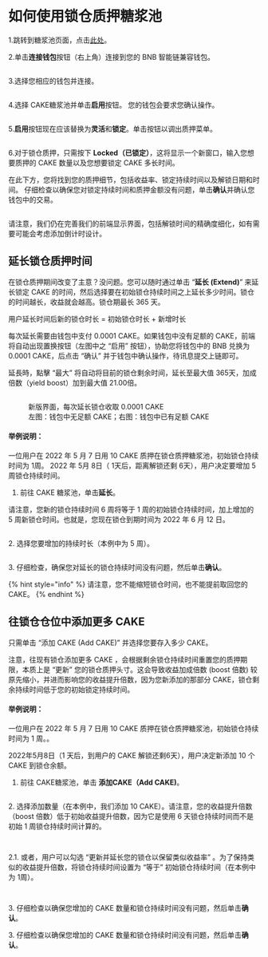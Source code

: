 # 如何使用锁仓质押糖浆池

1.跳转到糖浆池页面，点击[此处](https://pancakeswap.finance/pools)。

2.单击**连接钱包**按钮（右上角）连接到您的 BNB 智能链兼容钱包。

<figure><img src="../../../.gitbook/assets/2.png" alt=""><figcaption></figcaption></figure>

3.选择您相应的钱包并连接。

<figure><img src="../../../.gitbook/assets/3 (3).png" alt=""><figcaption></figcaption></figure>

4.选择 CAKE糖浆池并单击**启用**按钮。 您的钱包会要求您确认操作。

<figure><img src="../../../.gitbook/assets/启用.png" alt=""><figcaption></figcaption></figure>

5.**启用**按钮现在应该替换为**灵活**和**锁定**。单击按钮以调出质押菜单。

<figure><img src="../../../.gitbook/assets/Stake - before enable.png" alt=""><figcaption></figcaption></figure>

6.对于锁仓质押，只需按下 **Locked（已锁定）**，这将显示一个新窗口，输入您想要质押的 CAKE 数量以及您想要锁定 CAKE 多长时间。

在此下方，您将找到您的质押细节，包括收益率、锁定持续时间以及解锁日期和时间。 仔细检查以确保您对锁定持续时间和质押金额没有问题，单击**确认**并确认您钱包中的交易。

<figure><img src="../../../.gitbook/assets/first time lock.png" alt=""><figcaption></figcaption></figure>

请注意，我们仍在完善我们的前端显示界面，包括解锁时间的精确度细化，如有需要可能会考虑添加倒计时设计。

## 延长锁仓质押时间

在锁仓质押期间改变了主意？没问题。您可以随时通过单击 “**延长 (Extend)**” 来延长锁定 CAKE 的时间，然后选择要在初始锁仓持续时间之上延长多少时间。锁仓的时间越长，收益就会越高。锁仓期最长 365 天。

用户延长时间后新的锁仓时长 = 初始锁仓时长 + 新增时长&#x20;

每次延长需要由钱包中支付 0.0001 CAKE。如果钱包中没有足额的 CAKE，前端将自动出现置换按钮（左图中之 “启用” 按钮），协助您将钱包中的 BNB 兑换为 0.0001 CAKE，后点击 “确认” 并于钱包中确认操作，待讯息提交上链即可。

延長時，點擊 “最大” 将自动将目前的锁仓剩余时间，延长至最大值 365天，加成倍数（yield boost）加到最大值 21.00倍。

<figure><img src="../../../.gitbook/assets/progress when extend lock duration-big.jpg" alt=""><figcaption><p>新版界面，每次延长锁仓收取 0.0001 CAKE<br>左图：钱包中无足额 CAKE；右图：钱包中已有足额 CAKE</p></figcaption></figure>

#### 举例说明：

&#x20;一位用户在 2022 年 5 月 7 日用 10 CAKE 质押在锁仓质押糖浆池，初始锁仓持续时间为 1周。 2022 年 5月 8日（ 1天后，距离解锁还剩 6天），用户决定要增加 5 周锁仓持续时间。

1. 前往 CAKE 糖浆池，单击**延长**。

请注意，您新的锁仓持续时间 6 周将等于 1 周的初始锁仓持续时间，加上增加的 5 周新锁仓时间。也就是，您现在锁仓到期时间为 2022 年 6 月 12 日。

<figure><img src="../../../.gitbook/assets/延长1 (1).png" alt=""><figcaption></figcaption></figure>

2\.  选择您要增加的持续时长（本例中为 5 周）。

<figure><img src="../../../.gitbook/assets/延长2APR.jpg" alt=""><figcaption></figcaption></figure>

3\. 仔细检查，确保您对延长的锁仓持续时间没有问题，然后单击**确认**。

{% hint style="info" %}
请注意，您不能缩短锁仓时间，也不能提前取回您的 CAKE。
{% endhint %}



## 往锁仓仓位中添加更多 CAKE&#x20;

只需单击 “添加 CAKE (Add CAKE)” 并选择您要存入多少 CAKE。&#x20;

注意，往现有锁仓添加更多 CAKE ，会根据剩余锁仓持续时间重置您的质押期限，本质上是 “更新” 您的锁仓质押头寸。这会导致收益加成倍数 (boost 倍数) 较原先缩小，并进而影响您的收益提升倍数，因为您新添加的那部分 CAKE，锁仓剩余持续时间低于您的初始锁定持续时间。&#x20;

#### 举例说明：

&#x20;一位用户在 2022 年 5 月 7 日用 10 CAKE 质押在锁仓质押糖浆池，初始锁仓持续时间为 1 周。。

2022年5月8日（1 天后，到用户的 CAKE 解锁还剩6天），用户决定新添加 10 个 CAKE 到锁仓余额。

1. 前往 CAKE糖浆池，单击 **添加CAKE（Add CAKE)**。

<figure><img src="../../../.gitbook/assets/延长1.png" alt=""><figcaption></figcaption></figure>

2\.   选择添加数量（在本例中，我们添加 10 CAKE）。请注意，您的收益提升倍数（boost 倍数）低于初始收益提升倍数，因为它是使用 6 天锁仓持续时间而不是初始 1 周锁仓持续时间计算的。&#x20;

<figure><img src="../../../.gitbook/assets/添加锁定CAKE.png" alt=""><figcaption></figcaption></figure>

<figure><img src="../../../.gitbook/assets/添加锁定CAKE APR.jpg" alt=""><figcaption></figcaption></figure>

2.1.   或者，用户可以勾选 “更新并延长您的锁仓以保留类似收益率” 。为了保持类似的收益提升倍数，将锁仓持续时间设置为 “等于” 初始锁仓持续时间（在本例中为 1周）。

<figure><img src="../../../.gitbook/assets/增加并延长.png" alt=""><figcaption></figcaption></figure>

<figure><img src="../../../.gitbook/assets/增加并延长APR.jpg" alt=""><figcaption></figcaption></figure>

3\.   仔细检查以确保您增加的 CAKE 数量和锁仓持续时间没有问题，然后单击**确认**。

3\. 仔细检查以确保您增加的 CAKE 数量和锁仓持续时间没有问题，然后单击**确认**。
